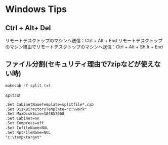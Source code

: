 # Windows Tips #

## Ctrl + Alt+ Del ##

リモートデスクトップのマシンへ送信：Ctrl + Alt + End
リモートデスクトップのマシン経由でリモートデスクトップのマシンへ送信：Ctrl + Alt + Shift + End

## ファイル分割(セキュリティ理由で7zipなどが使えない時) ##

~~~powershell
makecab /f split.txt
~~~

split.txt

~~~txt
.Set CabinetNameTemplate=splitfile*.cab
.Set DiskDirectoryTemplate="c:\work"
.Set MaxDiskSize=104857600
.Set Cabinet=on
.Set Compress=off
.Set InfileName=NUL
.Set RptFileName=NUL
"c:\temp\target"
~~~

